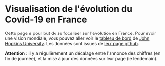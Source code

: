 # Visualisation de l'évolution du Covid-19 en France

Cette page a pour but de se focaliser sur l'évolution en France. Pour avoir une vision mondiale, vous pouvez aller voir le [tableau de bord](https://www.arcgis.com/apps/opsdashboard/index.html#/bda7594740fd40299423467b48e9ecf6) de [John Hopkins University](https://systems.jhu.edu/). Les données sont issues de [leur page github](https://github.com/CSSEGISandData/COVID-19).

**Attention** : il y a régulièrement un décalage entre l'annonce des chiffres (en fin de journée), et la mise à jour des données sur leur page (le lendemain).

<div id = "graph"></div>
<script src="d3.min.js"></script>
<script src="script.js"></script>
